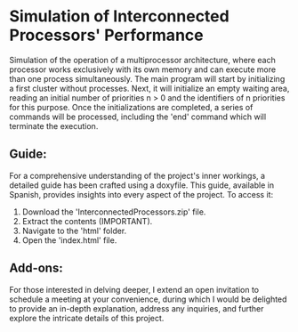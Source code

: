# Simulation of Interconnected Processors' Performance
Simulation of the operation of a multiprocessor architecture, where each processor works exclusively with its own memory and can execute more than one process simultaneously.
The main program will start by initializing a first cluster without processes. Next, it will initialize an empty waiting area, reading an initial number of priorities n > 0 and the identifiers of n priorities for this purpose. Once the initializations are completed, a series of commands will be processed, including the 'end' command which will terminate the execution.

## Guide:
For a comprehensive understanding of the project's inner workings, a detailed guide has been crafted using a doxyfile. This guide, available in Spanish, provides insights into every aspect of the project. 
To access it:
  1. Download the 'InterconnectedProcessors.zip' file.
  2. Extract the contents (IMPORTANT).
  3. Navigate to the 'html' folder.
  4. Open the 'index.html' file.

## Add-ons:
For those interested in delving deeper, I extend an open invitation to schedule a meeting at your convenience, during which I would be delighted to provide an in-depth explanation, address any inquiries, and further explore the intricate details of this project.
